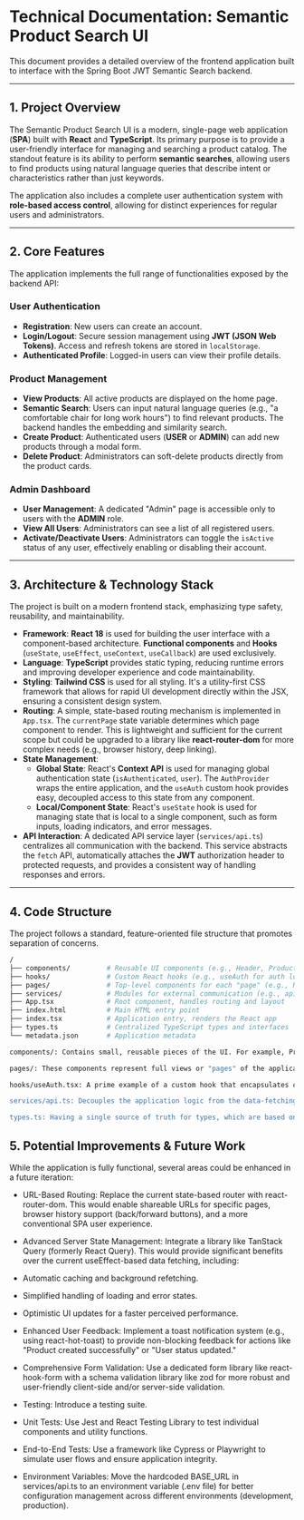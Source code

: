 # Technical Documentation: Semantic Product Search UI

This document provides a detailed overview of the frontend application built to interface with the Spring Boot JWT Semantic Search backend.

---

## 1. Project Overview

The Semantic Product Search UI is a modern, single-page web application (**SPA**) built with **React** and **TypeScript**. Its primary purpose is to provide a user-friendly interface for managing and searching a product catalog. The standout feature is its ability to perform **semantic searches**, allowing users to find products using natural language queries that describe intent or characteristics rather than just keywords.

The application also includes a complete user authentication system with **role-based access control**, allowing for distinct experiences for regular users and administrators.

---

## 2. Core Features

The application implements the full range of functionalities exposed by the backend API:

### User Authentication

* **Registration**: New users can create an account.
* **Login/Logout**: Secure session management using **JWT (JSON Web Tokens)**. Access and refresh tokens are stored in `localStorage`.
* **Authenticated Profile**: Logged-in users can view their profile details.

### Product Management

* **View Products**: All active products are displayed on the home page.
* **Semantic Search**: Users can input natural language queries (e.g., "a comfortable chair for long work hours") to find relevant products. The backend handles the embedding and similarity search.
* **Create Product**: Authenticated users (**USER** or **ADMIN**) can add new products through a modal form.
* **Delete Product**: Administrators can soft-delete products directly from the product cards.

### Admin Dashboard

* **User Management**: A dedicated "Admin" page is accessible only to users with the **ADMIN** role.
* **View All Users**: Administrators can see a list of all registered users.
* **Activate/Deactivate Users**: Administrators can toggle the `isActive` status of any user, effectively enabling or disabling their account.

---

## 3. Architecture & Technology Stack

The project is built on a modern frontend stack, emphasizing type safety, reusability, and maintainability.

* **Framework**: **React 18** is used for building the user interface with a component-based architecture. **Functional components** and **Hooks** (`useState`, `useEffect`, `useContext`, `useCallback`) are used exclusively.
* **Language**: **TypeScript** provides static typing, reducing runtime errors and improving developer experience and code maintainability.
* **Styling**: **Tailwind CSS** is used for all styling. It's a utility-first CSS framework that allows for rapid UI development directly within the JSX, ensuring a consistent design system.
* **Routing**: A simple, state-based routing mechanism is implemented in `App.tsx`. The `currentPage` state variable determines which page component to render. This is lightweight and sufficient for the current scope but could be upgraded to a library like **react-router-dom** for more complex needs (e.g., browser history, deep linking).
* **State Management**:
    * **Global State**: React's **Context API** is used for managing global authentication state (`isAuthenticated`, `user`). The `AuthProvider` wraps the entire application, and the `useAuth` custom hook provides easy, decoupled access to this state from any component.
    * **Local/Component State**: React's `useState` hook is used for managing state that is local to a single component, such as form inputs, loading indicators, and error messages.
* **API Interaction**: A dedicated API service layer (`services/api.ts`) centralizes all communication with the backend. This service abstracts the `fetch` API, automatically attaches the **JWT** authorization header to protected requests, and provides a consistent way of handling responses and errors.

---

## 4. Code Structure

The project follows a standard, feature-oriented file structure that promotes separation of concerns.

```bash
/
├── components/         # Reusable UI components (e.g., Header, ProductCard)
├── hooks/              # Custom React hooks (e.g., useAuth for auth logic)
├── pages/              # Top-level components for each "page" (e.g., HomePage)
├── services/           # Modules for external communication (e.g., api.ts)
├── App.tsx             # Root component, handles routing and layout
├── index.html          # Main HTML entry point
├── index.tsx           # Application entry, renders the React app
├── types.ts            # Centralized TypeScript types and interfaces
└── metadata.json       # Application metadata

components/: Contains small, reusable pieces of the UI. For example, ProductCard.tsx is used to display a single product and can be reused in different contexts (e.g., all products list, search results).

pages/: These components represent full views or "pages" of the application. They are responsible for fetching their own data (using the API service) and composing smaller components from the components/ directory.

hooks/useAuth.tsx: A prime example of a custom hook that encapsulates complex logic. It manages the user's authentication state, interacts with localStorage, and exposes simple functions (login, logout) to the rest of the app. This is a key design pattern for clean, reusable state logic.

services/api.ts: Decouples the application logic from the data-fetching implementation. If fetch were to be replaced with another library like axios, the changes would be confined to this one file.

types.ts: Having a single source of truth for types, which are based on the backend API's OpenAPI specification, ensures data consistency across the entire application.

```

## 5. Potential Improvements & Future Work

While the application is fully functional, several areas could be enhanced in a future iteration:

* URL-Based Routing: Replace the current state-based router with react-router-dom. This would enable shareable URLs for specific pages, browser history support (back/forward buttons), and a more conventional SPA user experience.

* Advanced Server State Management: Integrate a library like TanStack Query (formerly React Query). This would provide significant benefits over the current useEffect-based data fetching, including:

* Automatic caching and background refetching.

* Simplified handling of loading and error states.

* Optimistic UI updates for a faster perceived performance.

* Enhanced User Feedback: Implement a toast notification system (e.g., using react-hot-toast) to provide non-blocking feedback for actions like "Product created successfully" or "User status updated."

* Comprehensive Form Validation: Use a dedicated form library like react-hook-form with a schema validation library like zod for more robust and user-friendly client-side and/or server-side validation.

* Testing: Introduce a testing suite.

* Unit Tests: Use Jest and React Testing Library to test individual components and utility functions.

* End-to-End Tests: Use a framework like Cypress or Playwright to simulate user flows and ensure application integrity.

* Environment Variables: Move the hardcoded BASE_URL in services/api.ts to an environment variable (.env file) for better configuration management across different environments (development, production).
